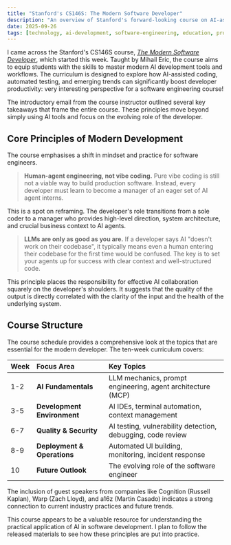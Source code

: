 ```yaml
---
title: "Stanford's CS146S: The Modern Software Developer"
description: "An overview of Stanford's forward-looking course on AI-assisted software development and its core principles."
date: 2025-09-26
tags: [technology, ai-development, software-engineering, education, productivity]
---
```


I came across the Stanford's CS146S course, [*The Modern Software Developer*](https://themodernsoftware.dev/), which started this week. Taught by Mihail Eric, the course aims to equip students with the skills to master modern AI development tools and workflows. The curriculum is designed to explore how AI-assisted coding, automated testing, and emerging trends can significantly boost developer productivity: very interesting perspective for a software engineering course! 

The introductory email from the course instructor outlined several key takeaways that frame the entire course. These principles move beyond simply using AI tools and focus on the evolving role of the developer.

## Core Principles of Modern Development

The course emphasises a shift in mindset and practice for software engineers.

> **Human-agent engineering, not vibe coding.** Pure vibe coding is still not a viable way to build production software. Instead, every developer must learn to become a manager of an eager set of AI agent interns.

This is a spot on reframing. The developer's role transitions from a sole coder to a manager who provides high-level direction, system architecture, and crucial business context to AI agents.

> **LLMs are only as good as you are.** If a developer says AI "doesn't work on their codebase", it typically means even a human entering their codebase for the first time would be confused. The key is to set your agents up for success with clear context and well-structured code.

This principle places the responsibility for effective AI collaboration squarely on the developer's shoulders. It suggests that the quality of the output is directly correlated with the clarity of the input and the health of the underlying system.

## Course Structure

The course schedule provides a comprehensive look at the topics that are essential for the modern developer. The ten-week curriculum covers:

| Week | Focus Area | Key Topics |
| :--- | :--- | :--- |
| 1-2 | **AI Fundamentals** | LLM mechanics, prompt engineering, agent architecture (MCP) |
| 3-5 | **Development Environment** | AI IDEs, terminal automation, context management |
| 6-7 | **Quality & Security** | AI testing, vulnerability detection, debugging, code review |
| 8-9 | **Deployment & Operations** | Automated UI building, monitoring, incident response |
| 10 | **Future Outlook** | The evolving role of the software engineer |

The inclusion of guest speakers from companies like Cognition (Russell Kaplan), Warp (Zach Lloyd), and a16z (Martin Casado) indicates a strong connection to current industry practices and future trends.

This course appears to be a valuable resource for understanding the practical application of AI in software development. I plan to follow the released materials to see how these principles are put into practice.